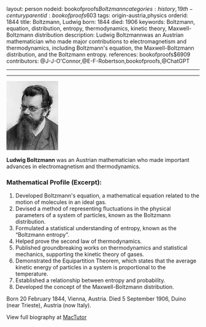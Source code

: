layout: person
nodeid: bookofproofs$Boltzmann
categories: history,19th-century
parentid: bookofproofs$603
tags: origin-austria,physics
orderid: 1844
title: Boltzmann, Ludwig
born: 1844
died: 1906
keywords: Boltzmann, equation, distribution, entropy, thermodynamics, kinetic theory, Maxwell-Boltzmann distribution
description: Ludwig Boltzmannwas an Austrian mathematician who made major contributions to electromagnetism and thermodynamics, including Boltzmann's equation, the Maxwell-Boltzmann distribution, and the Boltzmann entropy.
references: bookofproofs$6909
contributors: @J-J-O'Connor,@E-F-Robertson,bookofproofs,@ChatGPT

---



---

![Boltzmann.jpg](https://github.com/bookofproofs/bookofproofs.github.io/blob/main/_sources/_assets/images/portraits/Boltzmann.jpg?raw=true)

**Ludwig Boltzmann** was an Austrian mathematician who made important advances in electromagnetism and thermodynamics.

### Mathematical Profile (Excerpt):
1. Developed Boltzmann's equation, a mathematical equation related to the motion of molecules in an ideal gas.
2. Devised a method of representing fluctuations in the physical parameters of a system of particles, known as the Boltzmann distribution.
3. Formulated a statistical understanding of entropy, known as the “Boltzmann entropy”.
4. Helped prove the second law of thermodynamics.
5. Published groundbreaking works on thermodynamics and statistical mechanics, supporting the kinetic theory of gases.
6. Demonstrated the Equipartition Theorem, which states that the average kinetic energy of particles in a system is proportional to the temperature.
7. Established a relationship between entropy and probability.
8. Developed the concept of the Maxwell-Boltzmann distribution.

Born 20 February 1844, Vienna, Austria. Died 5 September 1906, Duino (near Trieste), Austria (now Italy).

View full biography at [MacTutor](https://mathshistory.st-andrews.ac.uk/Biographies/Boltzmann/)
